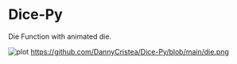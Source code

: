# Dice-Py
Die Function with animated die. 


![plot](./Dice-Py/blob/main/die.png)
https://github.com/DannyCristea/Dice-Py/blob/main/die.png
